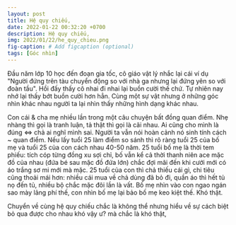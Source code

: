 ```yaml
---
layout: post
title: Hệ quy chiếu,
date: 2022-01-22 00:32:20 +0700
description: Hệ quy chiếu,
img: 2022/01/22/he_quy_chieu.png
fig-caption: # Add figcaption (optional)
tags: [Góc nhìn]
---
```


Đầu năm lớp 10 học đến đoạn gia tốc, cô giáo vật lý nhắc lại cái ví dụ "Người đứng trên tàu chuyển động so với nhà ga nhưng lại đứng yên so với đoàn tầu". Hồi đấy thấy cô nhai đi nhai lại buồn cười thế chứ. Tự nhiên nay nhớ lại thấy bớt buồn cười hơn hẳn. Cùng một sự vật nhưng ở những góc nhìn khác nhau người ta lại nhìn thấy những hình dạng khác nhau.

Con cái & cha mẹ nhiều lần trong một câu chuyện bất đồng quan điểm. Nhẹ nhàng thì gọi là tranh luận, tả thật thì gọi là cãi nhau. Ai cũng cho mình là đúng <=> chả ai nghĩ mình sai. Người ta vẫn nói hoàn cảnh nó sinh tính cách ~ quan điểm. Nếu lấy tuổi 25 làm điểm so sánh thì rõ ràng tuổi 25 của bố mẹ và tuổi 25 của con cách nhau 40-50 năm. 25 tuổi bố mẹ là thời tem phiếu: tích cóp từng đồng xu sợi chỉ, bố vẫn kể cả thời thanh niên ace mặc đồ của nhau (đứa bé sau mặc đồ đứa lớn) chắc đợi mãi đến khi cưới mới có áo trắng sơ mi mới mà mặc. 25 tuổi của con thì chả thiếu cái gì, chi tiêu cũng thoải mái hơn: nhiều cái mua về chả dùng đã bỏ đi, quần áo thì hết tủ nọ đến tủ, nhiều bộ chắc mặc đôi lần là vất. Bố mẹ nhìn vào con ngao ngán sao mày lãng phí thế, con nhìn bố mẹ lại bảo bố mẹ keo kiệt thế. Khó thật.

Chuyển về cùng hệ quy chiếu chắc là không thể nhưng hiểu về sự cách biệt bỏ qua được cho nhau khó vậy ư? mà chắc là khó thật,










